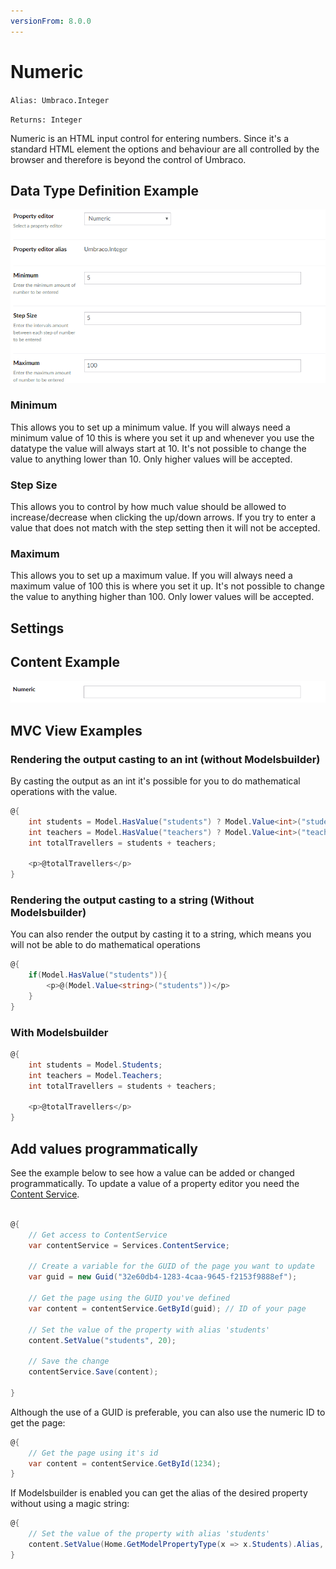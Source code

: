 ```yaml
---
versionFrom: 8.0.0
---
```


# Numeric

`Alias: Umbraco.Integer`

`Returns: Integer`

Numeric is an HTML input control for entering numbers. Since it's a standard HTML element the options and behaviour are all controlled by the browser and therefore is beyond the control of Umbraco.

## Data Type Definition Example

![Numeric Data Type Definition](images/numeric-datatype.png)

### Minimum
This allows you to set up a minimum value. If you will always need a minimum value of 10 this is where you set it up and whenever you use the datatype the value will always start at 10. It's not possible to change the value to anything lower than 10. Only higher values will be accepted.

### Step Size
This allows you to control by how much value should be allowed to increase/decrease when clicking the up/down arrows. If you try to enter a value that does not match with the step setting then it will not be accepted.

### Maximum
This allows you to set up a maximum value. If you will always need a maximum value of 100 this is where you set it up. It's not possible to change the value to anything higher than 100. Only lower values will be accepted.

## Settings

## Content Example

![Numeric Content Definition](images/numeric-content.png)


## MVC View Examples

### Rendering the output casting to an int (without Modelsbuilder)
By casting the output as an int it's possible for you to do mathematical operations with the value.

```csharp
@{
    int students = Model.HasValue("students") ? Model.Value<int>("students") : 0;
    int teachers = Model.HasValue("teachers") ? Model.Value<int>("teachers") : 0;
    int totalTravellers = students + teachers;

    <p>@totalTravellers</p>
}
```

### Rendering the output casting to a string (Without Modelsbuilder)
You can also render the output by casting it to a string, which means you will not be able to do mathematical operations

```csharp
@{
    if(Model.HasValue("students")){
        <p>@(Model.Value<string>("students"))</p>
    }
}
```

### With Modelsbuilder

```csharp
@{
    int students = Model.Students;
    int teachers = Model.Teachers;
    int totalTravellers = students + teachers;

    <p>@totalTravellers</p>
}
```


## Add values programmatically

See the example below to see how a value can be added or changed programmatically. To update a value of a property editor you need the [Content Service](../../../../../Reference/Management/Services/ContentService/index.md).


```csharp

@{
    // Get access to ContentService
    var contentService = Services.ContentService;

    // Create a variable for the GUID of the page you want to update
    var guid = new Guid("32e60db4-1283-4caa-9645-f2153f9888ef");

    // Get the page using the GUID you've defined
    var content = contentService.GetById(guid); // ID of your page
	
	// Set the value of the property with alias 'students'
    content.SetValue("students", 20);
    
	// Save the change
    contentService.Save(content);

}
```

Although the use of a GUID is preferable, you can also use the numeric ID to get the page:

```csharp
@{
    // Get the page using it's id
    var content = contentService.GetById(1234); 
}
```

If Modelsbuilder is enabled you can get the alias of the desired property without using a magic string:

```csharp
@{
    // Set the value of the property with alias 'students'
    content.SetValue(Home.GetModelPropertyType(x => x.Students).Alias, 20);
}
```



